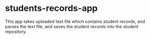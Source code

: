 # students-records-app
This app takes uploaded text file which contains student records, and parses the text file, and saves the student records into the student repository.
